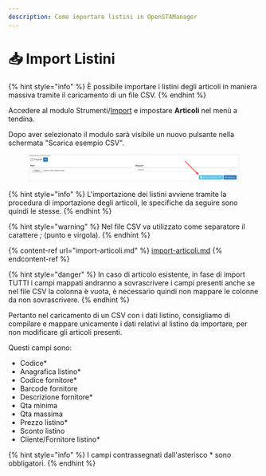 ```yaml
---
description: Come importare listini in OpenSTAManager
---
```


# 📥 Import Listini

{% hint style="info" %}
È possibile importare i listini degli articoli in maniera massiva tramite il caricamento di un file CSV.
{% endhint %}

Accedere al modulo Strumenti/[Import](./) e impostare **Articoli** nel menù a tendina.

Dopo aver selezionato il modulo sarà visibile un nuovo pulsante nella schermata "Scarica esempio CSV".

<figure><img src="../../../../.gitbook/assets/immagine (715).png" alt=""><figcaption></figcaption></figure>

{% hint style="info" %}
L'importazione dei listini avviene tramite la procedura di importazione degli articoli, le specifiche da seguire sono quindi le stesse.
{% endhint %}

{% hint style="warning" %}
Nel file CSV va utilizzato come separatore il carattere _;_ (punto e virgola).
{% endhint %}

{% content-ref url="import-articoli.md" %}
[import-articoli.md](import-articoli.md)
{% endcontent-ref %}

{% hint style="danger" %}
In caso di articolo esistente, in fase di import TUTTI i campi mappati andranno a sovrascrivere i campi presenti anche se nel file CSV la colonna è vuota, è necessario quindi non mappare le colonne da non sovrascrivere.
{% endhint %}

Pertanto nel caricamento di un CSV con i dati listino, consigliamo di compilare e mappare unicamente i dati relativi al listino da importare, per non modificare gli articoli presenti.

Questi campi sono:

* Codice\*
* Anagrafica listino\*
* Codice fornitore\*
* Barcode fornitore
* Descrizione fornitore\*
* Qta minima
* Qta massima
* Prezzo listino\*
* Sconto listino
* Cliente/Fornitore listino\*

{% hint style="info" %}
I campi contrassegnati dall'asterisco \* sono obbligatori.
{% endhint %}
